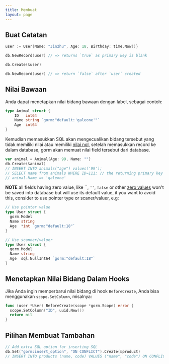 ```yaml
---
title: Membuat
layout: page
---
```

## Buat Catatan

```go
user := User{Name: "Jinzhu", Age: 18, Birthday: time.Now()}

db.NewRecord(user) // => returns `true` as primary key is blank

db.Create(&user)

db.NewRecord(user) // => return `false` after `user` created
```

## Nilai Bawaan

Anda dapat menetapkan nilai bidang bawaan dengan label, sebagai contoh:

```go
type Animal struct {
    ID   int64
    Name string `gorm:"default:'galeone'"`
    Age  int64
}
```

Kemudian memasukkan SQL akan mengecualikan bidang tersebut yang tidak memiliki nilai atau memiliki [nilai nol](https://tour.golang.org/basics/12), setelah memasukkan record ke dalam database, gorm akan memuat nilai field tersebut dari database.

```go
var animal = Animal{Age: 99, Name: ""}
db.Create(&animal)
// INSERT INTO animals("age") values('99');
// SELECT name from animals WHERE ID=111; // the returning primary key is 111
// animal.Name => 'galeone'
```

**NOTE** all fields having zero value, like ``, `''`, `false` or other [zero values](https://tour.golang.org/basics/12) won't be saved into database but will use its default value, it you want to avoid this, consider to use pointer type or scaner/valuer, e.g:

```go
// Use pointer value
type User struct {
  gorm.Model
  Name string
  Age  *int `gorm:"default:18"`
}

// Use scanner/valuer
type User struct {
  gorm.Model
  Name string
  Age  sql.NullInt64 `gorm:"default:18"`
}
```

## Menetapkan Nilai Bidang Dalam Hooks

Jika Anda ingin memperbarui nilai bidang di hook `BeforeCreate`, Anda bisa menggunakan `scope.SetColumn`, misalnya:

```go
func (user *User) BeforeCreate(scope *gorm.Scope) error {
  scope.SetColumn("ID", uuid.New())
  return nil
}
```

## Pilihan Membuat Tambahan

```go
// Add extra SQL option for inserting SQL
db.Set("gorm:insert_option", "ON CONFLICT").Create(&product)
// INSERT INTO products (name, code) VALUES ("name", "code") ON CONFLICT;
```